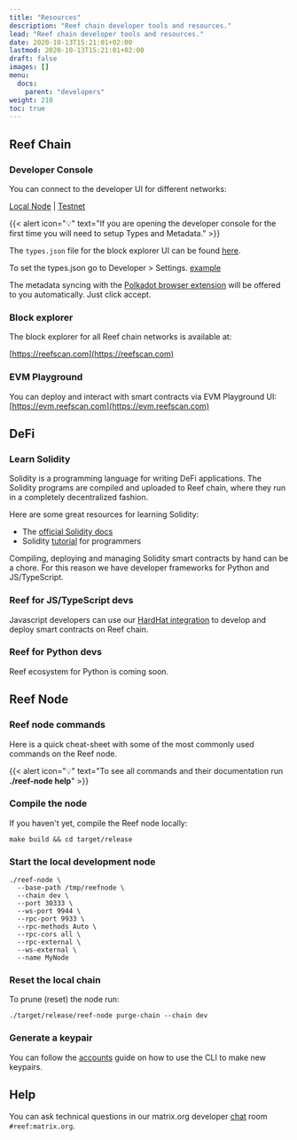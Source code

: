 ```yaml
---
title: "Resources"
description: "Reef chain developer tools and resources."
lead: "Reef chain developer tools and resources."
date: 2020-10-13T15:21:01+02:00
lastmod: 2020-10-13T15:21:01+02:00
draft: false
images: []
menu:
  docs:
    parent: "developers"
weight: 210
toc: true
---
```


## Reef Chain

### Developer Console
You can connect to the developer UI for different networks:

[Local Node](https://polkadot.js.org/apps/?rpc=ws%3A%2F%2F127.0.0.1%3A9944#/explorer) | [Testnet](https://polkadot.js.org/apps/?rpc=wss%3A%2F%2Frpc-testnet.reefscan.com%2Fws#/explorer)


{{< alert icon="💡" text="If you are opening the developer console for the first time you will need to setup Types and Metadata." >}}


The `types.json` file for the block explorer UI can be found [here](https://github.com/reef-defi/reef-chain/blob/master/assets/types.json).

To set the types.json go to Developer > Settings. [example](https://i.imgur.com/ShfG9v7.png)

The metadata syncing with the [Polkadot browser extension](https://polkadot.js.org/extension/) will be offered to you automatically. Just click accept.

### Block explorer
The block explorer for all Reef chain networks is available at:

[https://reefscan.com](https://reefscan.com)


### EVM Playground
You can deploy and interact with smart contracts via EVM Playground UI:
[https://evm.reefscan.com](https://evm.reefscan.com)


## DeFi

### Learn Solidity
Solidity is a programming language for writing DeFi applications. The Solidity programs are compiled
and uploaded to Reef chain, where they run in a completely decentralized fashion.

Here are some great resources for learning Solidity:
 - The [official Solidity docs](https://docs.soliditylang.org)
 - Solidity [tutorial](https://www.tutorialspoint.com/solidity/index.htm) for programmers


Compiling, deploying and managing Solidity smart contracts by hand can be a chore. For this reason
we have developer frameworks for Python and JS/TypeScript.

### Reef for JS/TypeScript devs
Javascript developers can use our [HardHat integration](https://github.com/reef-defi/hardhat-reef) to develop and deploy smart contracts on Reef chain.

### Reef for Python devs
Reef ecosystem for Python is coming soon.


## Reef Node

### Reef node commands
Here is a quick cheat-sheet with some of the most commonly used commands on the Reef node.

{{< alert icon="💡" text="To see all commands and their documentation run <b>./reef-node help</b>" >}}

### Compile the node
If you haven't yet, compile the Reef node locally:
```
make build && cd target/release
```

### Start the local development node
```
./reef-node \
  --base-path /tmp/reefnode \
  --chain dev \
  --port 30333 \
  --ws-port 9944 \
  --rpc-port 9933 \
  --rpc-methods Auto \
  --rpc-cors all \
  --rpc-external \
  --ws-external \
  --name MyNode
```

### Reset the local chain
To prune (reset) the node run:
```
./target/release/reef-node purge-chain --chain dev
```

### Generate a keypair
You can follow the [accounts](/docs/developers/accounts/#generate-a-keypair) guide on how to use the CLI to make new keypairs.


## Help
You can ask technical questions in our matrix.org developer [chat](https://app.element.io/#/room/#reef:matrix.org) room `#reef:matrix.org`.
